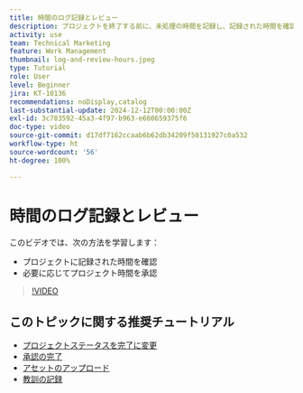 ```yaml
---
title: 時間のログ記録とレビュー
description: プロジェクトを終了する前に、未処理の時間を記録し、記録された時間を確認します。
activity: use
team: Technical Marketing
feature: Work Management
thumbnail: log-and-review-hours.jpeg
type: Tutorial
role: User
level: Beginner
jira: KT-10136
recommendations: noDisplay,catalog
last-substantial-update: 2024-12-12T00:00:00Z
exl-id: 3c783592-45a3-4f97-b963-e660659375f6
doc-type: video
source-git-commit: d17df7162ccaab6b62db34209f50131927c0a532
workflow-type: ht
source-wordcount: '56'
ht-degree: 100%

---
```


# 時間のログ記録とレビュー

このビデオでは、次の方法を学習します：

* プロジェクトに記録された時間を確認
* 必要に応じてプロジェクト時間を承認

>[!VIDEO](https://video.tv.adobe.com/v/3441070/?quality=12&learn=on&enablevpops&captions=jpn)

## このトピックに関する推奨チュートリアル

* [プロジェクトステータスを完了に変更](/help/manage-work/projects/change-the-project-status.md)
* [承認の完了](/help/manage-work/close-a-project/complete-approvals.md)
* [アセットのアップロード](/help/manage-work/close-a-project/upload-assets.md)
* [教訓の記録](/help/manage-work/close-a-project/lessons-learned-from-closing-a-project.md)
